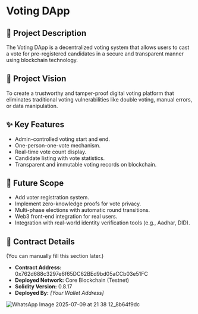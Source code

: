 
# Voting DApp

## 📌 Project Description
The Voting DApp is a decentralized voting system that allows users to cast a vote for pre-registered candidates in a secure and transparent manner using blockchain technology.

## 🎯 Project Vision
To create a trustworthy and tamper-proof digital voting platform that eliminates traditional voting vulnerabilities like double voting, manual errors, or data manipulation.

## ✨ Key Features
- Admin-controlled voting start and end.
- One-person-one-vote mechanism.
- Real-time vote count display.
- Candidate listing with vote statistics.
- Transparent and immutable voting records on blockchain.

## 🚀 Future Scope
- Add voter registration system.
- Implement zero-knowledge proofs for vote privacy.
- Multi-phase elections with automatic round transitions.
- Web3 front-end integration for real users.
- Integration with real-world identity verification tools (e.g., Aadhar, DID).

## 📄 Contract Details
(You can manually fill this section later.)

- **Contract Address:** 0x762d688c3297e6f65DC62BEd9bd05aCCb03e51FC
- **Deployed Network:** Core Blockchain (Testnet)
- **Solidity Version:** 0.8.17
- **Deployed By:** *[Your Wallet Address]*
 

![WhatsApp Image 2025-07-09 at 21 38 12_8b64f9dc](https://github.com/user-attachments/assets/010a00f1-21a9-4da3-bd3d-77773ea2cbf4)
